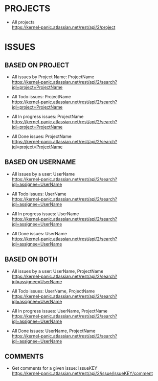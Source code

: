 # PROJECTS

* All projects  
https://kernel-panic.atlassian.net/rest/api/2/project

# ISSUES

## BASED ON PROJECT

* All issues by Project Name: ProjectName    
https://kernel-panic.atlassian.net/rest/api/2/search?jql=project=ProjectName

* All Todo issues: ProjectName  
https://kernel-panic.atlassian.net/rest/api/2/search?jql=project=ProjectName

* All In progress issues: ProjectName  
https://kernel-panic.atlassian.net/rest/api/2/search?jql=project=ProjectName

* All Done issues: ProjectName  
https://kernel-panic.atlassian.net/rest/api/2/search?jql=project=ProjectName

## BASED ON USERNAME

* All issues by a user: UserName  
https://kernel-panic.atlassian.net/rest/api/2/search?jql=assignee=UserName

* All Todo issues: UserName  
https://kernel-panic.atlassian.net/rest/api/2/search?jql=assignee=UserName

* All In progress issues: UserName  
https://kernel-panic.atlassian.net/rest/api/2/search?jql=assignee=UserName

* All Done issues: UserName  
https://kernel-panic.atlassian.net/rest/api/2/search?jql=assignee=UserName

## BASED ON BOTH

* All issues by a user: UserName, ProjectName  
https://kernel-panic.atlassian.net/rest/api/2/search?jql=assignee=UserName

* All Todo issues: UserName, ProjectName  
https://kernel-panic.atlassian.net/rest/api/2/search?jql=assignee=UserName

* All In progress issues: UserName, ProjectName  
https://kernel-panic.atlassian.net/rest/api/2/search?jql=assignee=UserName

* All Done issues: UserName, ProjectName  
https://kernel-panic.atlassian.net/rest/api/2/search?jql=assignee=UserName


## COMMENTS
* Get comments for a given issue: IssueKEY  
https://kernel-panic.atlassian.net/rest/api/2/issue/IssueKEY/comment
